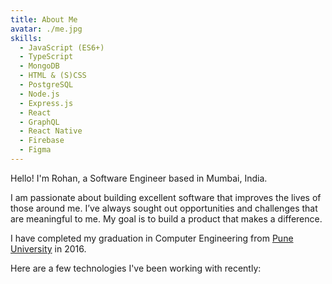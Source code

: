 ```yaml
---
title: About Me
avatar: ./me.jpg
skills:
  - JavaScript (ES6+)
  - TypeScript
  - MongoDB
  - HTML & (S)CSS
  - PostgreSQL
  - Node.js
  - Express.js
  - React
  - GraphQL
  - React Native
  - Firebase
  - Figma
---
```


Hello! I'm Rohan, a Software Engineer based in Mumbai, India.

I am passionate about building excellent software that improves the lives of those around me. I’ve always sought out opportunities and challenges that are meaningful to me. My goal is to build a product that makes a difference. 

I have completed my graduation in Computer Engineering from [Pune University](http://www.unipune.ac.in/) in 2016. 

Here are a few technologies I've been working with recently: